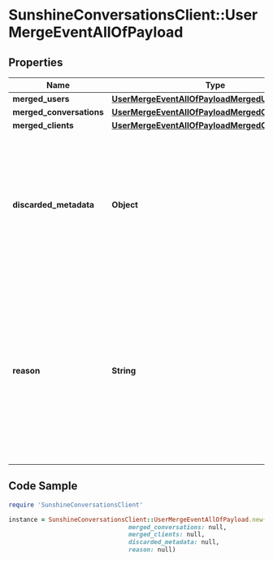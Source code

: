 # SunshineConversationsClient::UserMergeEventAllOfPayload

## Properties

Name | Type | Description | Notes
------------ | ------------- | ------------- | -------------
**merged_users** | [**UserMergeEventAllOfPayloadMergedUsers**](UserMergeEventAllOfPayloadMergedUsers.md) |  | [optional] 
**merged_conversations** | [**UserMergeEventAllOfPayloadMergedConversations**](UserMergeEventAllOfPayloadMergedConversations.md) |  | [optional] 
**merged_clients** | [**UserMergeEventAllOfPayloadMergedClients**](UserMergeEventAllOfPayloadMergedClients.md) |  | [optional] 
**discarded_metadata** | **Object** | A flat object with the set of metadata properties that were discarded when merging the two users. This should contain values only if the combined metadata fields exceed the 4KB limit. | [optional] 
**reason** | **String** | The reason for which the users merged. * &#x60;api&#x60; - The users were merged using the API. * &#x60;channelLinking&#x60; - The users were merged as a result of initiating a channel link. * &#x60;sdkLogin&#x60; - The users were merged as a result of logging into an SDK device.  | [optional] 

## Code Sample

```ruby
require 'SunshineConversationsClient'

instance = SunshineConversationsClient::UserMergeEventAllOfPayload.new(merged_users: null,
                                 merged_conversations: null,
                                 merged_clients: null,
                                 discarded_metadata: null,
                                 reason: null)
```


